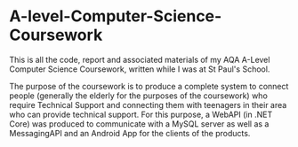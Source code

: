# A-level-Computer-Science-Coursework
This is all the code, report and associated materials of my AQA A-Level Computer Science Coursework, written while I was at St Paul's School.

The purpose of the coursework is to produce a complete system to connect people (generally the elderly for the purposes of the coursework) who require Technical Support and connecting them with teenagers in their area who can provide technical support. For this purpose, a WebAPI (in .NET Core) was produced to communicate with a MySQL server as well as a MessagingAPI and an Android App for the clients of the products.
